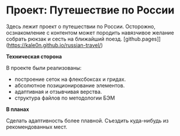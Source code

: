# Проект: Путешествие по России

Здесь лежит проект о путешествии по России. Осторожно, осзнакомление с контентом может породить навязчивое желание собрать рюкзак и сесть на ближайший поезд.
[github.pages]](https://kale0n.github.io/russian-travel/)


**Техническая сторона**

В проекте были реализованы:
 * построение сеток на флексбоксах и гридах. 
 * абсолютное позиционирование элементов. 
 * адаптивная и отзывчивая верства. 
 * структура файлов по методологии БЭМ

**В планах**

Сделать адаптивность более плавной. 
Съездить куда-нибудь из рекомендованных мест. 